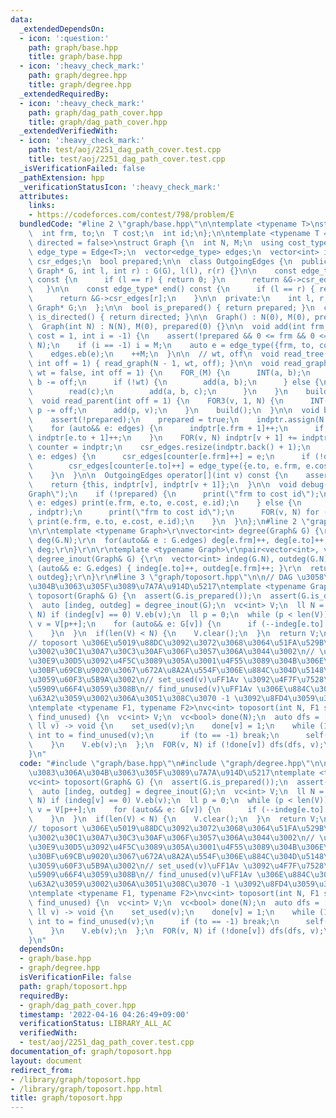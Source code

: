 ```yaml
---
data:
  _extendedDependsOn:
  - icon: ':question:'
    path: graph/base.hpp
    title: graph/base.hpp
  - icon: ':heavy_check_mark:'
    path: graph/degree.hpp
    title: graph/degree.hpp
  _extendedRequiredBy:
  - icon: ':heavy_check_mark:'
    path: graph/dag_path_cover.hpp
    title: graph/dag_path_cover.hpp
  _extendedVerifiedWith:
  - icon: ':heavy_check_mark:'
    path: test/aoj/2251_dag_path_cover.test.cpp
    title: test/aoj/2251_dag_path_cover.test.cpp
  _isVerificationFailed: false
  _pathExtension: hpp
  _verificationStatusIcon: ':heavy_check_mark:'
  attributes:
    links:
    - https://codeforces.com/contest/798/problem/E
  bundledCode: "#line 2 \"graph/base.hpp\"\n\ntemplate <typename T>\nstruct Edge {\n\
    \  int frm, to;\n  T cost;\n  int id;\n};\n\ntemplate <typename T = int, bool\
    \ directed = false>\nstruct Graph {\n  int N, M;\n  using cost_type = T;\n  using\
    \ edge_type = Edge<T>;\n  vector<edge_type> edges;\n  vector<int> indptr;\n  vector<edge_type>\
    \ csr_edges;\n  bool prepared;\n\n  class OutgoingEdges {\n  public:\n    OutgoingEdges(const\
    \ Graph* G, int l, int r) : G(G), l(l), r(r) {}\n\n    const edge_type* begin()\
    \ const {\n      if (l == r) { return 0; }\n      return &G->csr_edges[l];\n \
    \   }\n\n    const edge_type* end() const {\n      if (l == r) { return 0; }\n\
    \      return &G->csr_edges[r];\n    }\n\n  private:\n    int l, r;\n    const\
    \ Graph* G;\n  };\n\n  bool is_prepared() { return prepared; }\n  constexpr bool\
    \ is_directed() { return directed; }\n\n  Graph() : N(0), M(0), prepared(0) {}\n\
    \  Graph(int N) : N(N), M(0), prepared(0) {}\n\n  void add(int frm, int to, T\
    \ cost = 1, int i = -1) {\n    assert(!prepared && 0 <= frm && 0 <= to && to <\
    \ N);\n    if (i == -1) i = M;\n    auto e = edge_type({frm, to, cost, i});\n\
    \    edges.eb(e);\n    ++M;\n  }\n\n  // wt, off\n  void read_tree(bool wt = false,\
    \ int off = 1) { read_graph(N - 1, wt, off); }\n\n  void read_graph(int M, bool\
    \ wt = false, int off = 1) {\n    FOR_(M) {\n      INT(a, b);\n      a -= off,\
    \ b -= off;\n      if (!wt) {\n        add(a, b);\n      } else {\n        T c;\n\
    \        read(c);\n        add(a, b, c);\n      }\n    }\n    build();\n  }\n\n\
    \  void read_parent(int off = 1) {\n    FOR3(v, 1, N) {\n      INT(p);\n     \
    \ p -= off;\n      add(p, v);\n    }\n    build();\n  }\n\n  void build() {\n\
    \    assert(!prepared);\n    prepared = true;\n    indptr.assign(N + 1, 0);\n\
    \    for (auto&& e: edges) {\n      indptr[e.frm + 1]++;\n      if (!directed)\
    \ indptr[e.to + 1]++;\n    }\n    FOR(v, N) indptr[v + 1] += indptr[v];\n    auto\
    \ counter = indptr;\n    csr_edges.resize(indptr.back() + 1);\n    for (auto&&\
    \ e: edges) {\n      csr_edges[counter[e.frm]++] = e;\n      if (!directed)\n\
    \        csr_edges[counter[e.to]++] = edge_type({e.to, e.frm, e.cost, e.id});\n\
    \    }\n  }\n\n  OutgoingEdges operator[](int v) const {\n    assert(prepared);\n\
    \    return {this, indptr[v], indptr[v + 1]};\n  }\n\n  void debug() {\n    print(\"\
    Graph\");\n    if (!prepared) {\n      print(\"frm to cost id\");\n      for (auto&&\
    \ e: edges) print(e.frm, e.to, e.cost, e.id);\n    } else {\n      print(\"indptr\"\
    , indptr);\n      print(\"frm to cost id\");\n      FOR(v, N) for (auto&& e: (*this)[v])\
    \ print(e.frm, e.to, e.cost, e.id);\n    }\n  }\n};\n#line 2 \"graph/degree.hpp\"\
    \n\r\ntemplate <typename Graph>\r\nvector<int> degree(Graph& G) {\r\n  vector<int>\
    \ deg(G.N);\r\n  for(auto&& e : G.edges) deg[e.frm]++, deg[e.to]++;\r\n  return\
    \ deg;\r\n}\r\n\r\ntemplate <typename Graph>\r\npair<vector<int>, vector<int>>\
    \ degree_inout(Graph& G) {\r\n  vector<int> indeg(G.N), outdeg(G.N);\r\n  for\
    \ (auto&& e: G.edges) { indeg[e.to]++, outdeg[e.frm]++; }\r\n  return {indeg,\
    \ outdeg};\r\n}\r\n#line 3 \"graph/toposort.hpp\"\n\n// DAG \u3058\u3083\u306A\
    \u304B\u3063\u305F\u3089\u7A7A\u914D\u5217\ntemplate <typename Graph>\nvc<int>\
    \ toposort(Graph& G) {\n  assert(G.is_prepared());\n  assert(G.is_directed());\n\
    \  auto [indeg, outdeg] = degree_inout(G);\n  vc<int> V;\n  ll N = G.N;\n  FOR(v,\
    \ N) if (indeg[v] == 0) V.eb(v);\n  ll p = 0;\n  while (p < len(V)) {\n    auto\
    \ v = V[p++];\n    for (auto&& e: G[v]) {\n      if (--indeg[e.to] == 0) V.eb(e.to);\n\
    \    }\n  }\n  if(len(V) < N) {\n    V.clear();\n  }\n  return V;\n}\n\n\n// https://codeforces.com/contest/798/problem/E\n\
    // toposort \u306E\u5019\u88DC\u3092\u3072\u3068\u3064\u51FA\u529B\u3059\u308B\
    \u3002\u30C1\u30A7\u30C3\u30AF\u306F\u3057\u306A\u3044\u3002\n// \u967D\u306B\u30B0\
    \u30E9\u30D5\u3092\u4F5C\u3089\u305A\u3001\u4F55\u3089\u304B\u306E\u30C7\u30FC\
    \u30BF\u69CB\u9020\u3067\u672A\u8A2A\u554F\u306E\u884C\u304D\u5148\u3092\u63A2\
    \u3059\u60F3\u5B9A\u3002\n// set_used(v)\uFF1Av \u3092\u4F7F\u7528\u6E08\u306B\
    \u5909\u66F4\u3059\u308B\n// find_unused(v)\uFF1Av \u306E\u884C\u304D\u5148\u3092\
    \u63A2\u3059\u3002\u306A\u3051\u308C\u3070 -1 \u3092\u8FD4\u3059\u3053\u3068\u3002\
    \ntemplate <typename F1, typename F2>\nvc<int> toposort(int N, F1 set_used, F2\
    \ find_unused) {\n  vc<int> V;\n  vc<bool> done(N);\n  auto dfs = [&](auto self,\
    \ ll v) -> void {\n    set_used(v);\n    done[v] = 1;\n    while (1) {\n     \
    \ int to = find_unused(v);\n      if (to == -1) break;\n      self(self, to);\n\
    \    }\n    V.eb(v);\n  };\n  FOR(v, N) if (!done[v]) dfs(dfs, v);\n  return V;\n\
    }\n"
  code: "#include \"graph/base.hpp\"\n#include \"graph/degree.hpp\"\n\n// DAG \u3058\
    \u3083\u306A\u304B\u3063\u305F\u3089\u7A7A\u914D\u5217\ntemplate <typename Graph>\n\
    vc<int> toposort(Graph& G) {\n  assert(G.is_prepared());\n  assert(G.is_directed());\n\
    \  auto [indeg, outdeg] = degree_inout(G);\n  vc<int> V;\n  ll N = G.N;\n  FOR(v,\
    \ N) if (indeg[v] == 0) V.eb(v);\n  ll p = 0;\n  while (p < len(V)) {\n    auto\
    \ v = V[p++];\n    for (auto&& e: G[v]) {\n      if (--indeg[e.to] == 0) V.eb(e.to);\n\
    \    }\n  }\n  if(len(V) < N) {\n    V.clear();\n  }\n  return V;\n}\n\n\n// https://codeforces.com/contest/798/problem/E\n\
    // toposort \u306E\u5019\u88DC\u3092\u3072\u3068\u3064\u51FA\u529B\u3059\u308B\
    \u3002\u30C1\u30A7\u30C3\u30AF\u306F\u3057\u306A\u3044\u3002\n// \u967D\u306B\u30B0\
    \u30E9\u30D5\u3092\u4F5C\u3089\u305A\u3001\u4F55\u3089\u304B\u306E\u30C7\u30FC\
    \u30BF\u69CB\u9020\u3067\u672A\u8A2A\u554F\u306E\u884C\u304D\u5148\u3092\u63A2\
    \u3059\u60F3\u5B9A\u3002\n// set_used(v)\uFF1Av \u3092\u4F7F\u7528\u6E08\u306B\
    \u5909\u66F4\u3059\u308B\n// find_unused(v)\uFF1Av \u306E\u884C\u304D\u5148\u3092\
    \u63A2\u3059\u3002\u306A\u3051\u308C\u3070 -1 \u3092\u8FD4\u3059\u3053\u3068\u3002\
    \ntemplate <typename F1, typename F2>\nvc<int> toposort(int N, F1 set_used, F2\
    \ find_unused) {\n  vc<int> V;\n  vc<bool> done(N);\n  auto dfs = [&](auto self,\
    \ ll v) -> void {\n    set_used(v);\n    done[v] = 1;\n    while (1) {\n     \
    \ int to = find_unused(v);\n      if (to == -1) break;\n      self(self, to);\n\
    \    }\n    V.eb(v);\n  };\n  FOR(v, N) if (!done[v]) dfs(dfs, v);\n  return V;\n\
    }\n"
  dependsOn:
  - graph/base.hpp
  - graph/degree.hpp
  isVerificationFile: false
  path: graph/toposort.hpp
  requiredBy:
  - graph/dag_path_cover.hpp
  timestamp: '2022-04-16 04:26:49+09:00'
  verificationStatus: LIBRARY_ALL_AC
  verifiedWith:
  - test/aoj/2251_dag_path_cover.test.cpp
documentation_of: graph/toposort.hpp
layout: document
redirect_from:
- /library/graph/toposort.hpp
- /library/graph/toposort.hpp.html
title: graph/toposort.hpp
---
```

